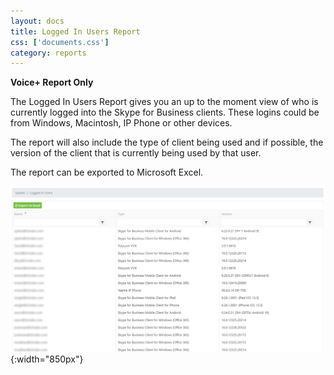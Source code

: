 ```yaml
---
layout: docs
title: Logged In Users Report
css: ['documents.css']
category: reports
---
```


**Voice+ Report Only**

The Logged In Users Report gives you an up to the moment view of who is currently logged into the Skype for Business clients.  These logins could be from Windows, Macintosh, IP Phone or other devices.

The report will also include the type of client being used and if possible, the version of the client that is currently being used by that user.

The report can be exported to Microsoft Excel.

![Cloud Portal](/assets/images/reports.2.png){:width="850px"}
